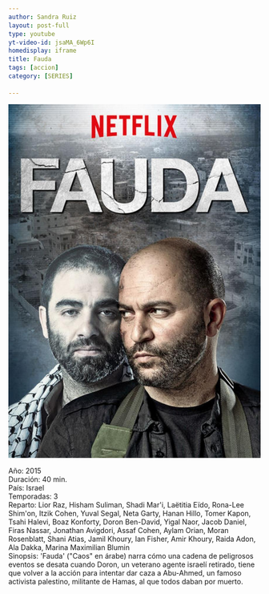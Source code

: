 ```yaml
---
author: Sandra Ruiz
layout: post-full
type: youtube
yt-video-id: jsaMA_6Wp6I
homedisplay: iframe
title: Fauda
tags: [accion]
category: [SERIES]

---
```

  
<img class="featimg" src="../img/fauda.jpg" alt="fauda.jpg">  


Año: 2015  
Duración: 40 min.  
País: Israel  
Temporadas: 3  
Reparto: Lior Raz, Hisham Suliman, Shadi Mar'i, Laëtitia Eïdo, Rona-Lee Shim'on, Itzik Cohen, Yuval Segal, Neta Garty, Hanan Hillo, Tomer Kapon, Tsahi Halevi, Boaz Konforty, Doron Ben-David, Yigal Naor, Jacob Daniel, Firas Nassar, Jonathan Avigdori, Assaf Cohen, Aylam Orian, Moran Rosenblatt, Shani Atias, Jamil Khoury, Ian Fisher, Amir Khoury, Raida Adon, Ala Dakka, Marina Maximilian Blumin  
Sinopsis: 
    'Fauda' ("Caos" en árabe) narra cómo una cadena de peligrosos eventos se desata cuando Doron, un veterano agente israelí retirado, tiene que volver a la acción para intentar dar caza a Abu-Ahmed, un famoso activista palestino, militante de Hamas, al que todos daban por muerto.

